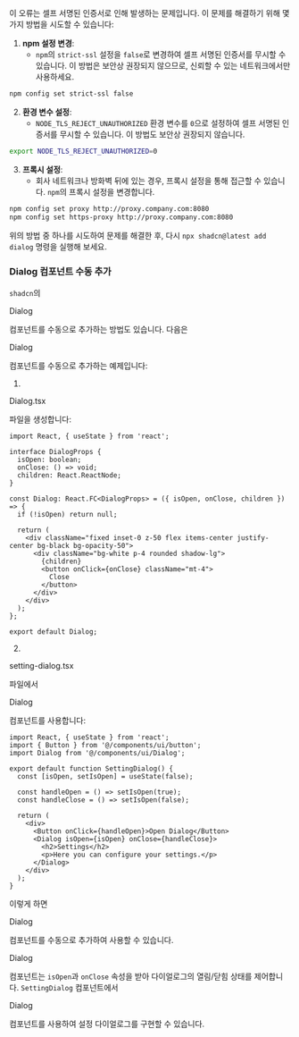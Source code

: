 이 오류는 셀프 서명된 인증서로 인해 발생하는 문제입니다. 이 문제를 해결하기 위해 몇 가지 방법을 시도할 수 있습니다:

1. **npm 설정 변경**:
   - `npm`의 `strict-ssl` 설정을 `false`로 변경하여 셀프 서명된 인증서를 무시할 수 있습니다. 이 방법은 보안상 권장되지 않으므로, 신뢰할 수 있는 네트워크에서만 사용하세요.

```sh
npm config set strict-ssl false
```

2. **환경 변수 설정**:
   - `NODE_TLS_REJECT_UNAUTHORIZED` 환경 변수를 `0`으로 설정하여 셀프 서명된 인증서를 무시할 수 있습니다. 이 방법도 보안상 권장되지 않습니다.

```sh
export NODE_TLS_REJECT_UNAUTHORIZED=0
```

3. **프록시 설정**:
   - 회사 네트워크나 방화벽 뒤에 있는 경우, 프록시 설정을 통해 접근할 수 있습니다. `npm`의 프록시 설정을 변경합니다.

```sh
npm config set proxy http://proxy.company.com:8080
npm config set https-proxy http://proxy.company.com:8080
```

위의 방법 중 하나를 시도하여 문제를 해결한 후, 다시 `npx shadcn@latest add dialog` 명령을 실행해 보세요.

### Dialog 컴포넌트 수동 추가

`shadcn`의

Dialog

컴포넌트를 수동으로 추가하는 방법도 있습니다. 다음은

Dialog

컴포넌트를 수동으로 추가하는 예제입니다:

1.

Dialog.tsx

파일을 생성합니다:

```tsx
import React, { useState } from 'react';

interface DialogProps {
  isOpen: boolean;
  onClose: () => void;
  children: React.ReactNode;
}

const Dialog: React.FC<DialogProps> = ({ isOpen, onClose, children }) => {
  if (!isOpen) return null;

  return (
    <div className="fixed inset-0 z-50 flex items-center justify-center bg-black bg-opacity-50">
      <div className="bg-white p-4 rounded shadow-lg">
        {children}
        <button onClick={onClose} className="mt-4">
          Close
        </button>
      </div>
    </div>
  );
};

export default Dialog;
```

2.

setting-dialog.tsx

파일에서

Dialog

컴포넌트를 사용합니다:

```tsx
import React, { useState } from 'react';
import { Button } from '@/components/ui/button';
import Dialog from '@/components/ui/Dialog';

export default function SettingDialog() {
  const [isOpen, setIsOpen] = useState(false);

  const handleOpen = () => setIsOpen(true);
  const handleClose = () => setIsOpen(false);

  return (
    <div>
      <Button onClick={handleOpen}>Open Dialog</Button>
      <Dialog isOpen={isOpen} onClose={handleClose}>
        <h2>Settings</h2>
        <p>Here you can configure your settings.</p>
      </Dialog>
    </div>
  );
}
```

이렇게 하면

Dialog

컴포넌트를 수동으로 추가하여 사용할 수 있습니다.

Dialog

컴포넌트는 `isOpen`과 `onClose` 속성을 받아 다이얼로그의 열림/닫힘 상태를 제어합니다. `SettingDialog` 컴포넌트에서

Dialog

컴포넌트를 사용하여 설정 다이얼로그를 구현할 수 있습니다.

